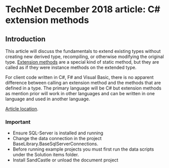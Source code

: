 # TechNet December 2018 article: C# extension methods
## Introduction

This article will discuss the fundamentals to extend existing types without creating new derived type, recompiling, or otherwise modifying the original type. [Extension methods](https://docs.microsoft.com/en-us/dotnet/csharp/programming-guide/classes-and-structs/extension-methods) are a special kind of static method, but they are called as if they were instance methods on the extended type. 

For client code written in C#, F# and Visual Basic, there is no apparent difference between calling an extension method and the methods that are defined in a type. The primary language will be C# but extension methods as mention prior will work in other languages and can be written in one language and used in another language.

[Article location](https://social.technet.microsoft.com/wiki/contents/articles/52264.extension-methods-c.aspx).

### Important

- Ensure SQL-Server is installed and running
- Change the data connection in the project BaseLibrary.BaseSqlServerConnections.
- Before running example projects you must first run the data scripts under the Solution items folder.
- Install SandCastle or unload the document project
